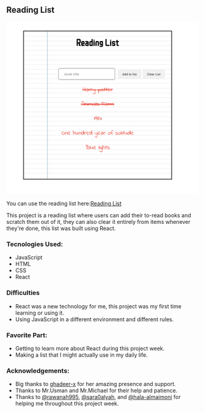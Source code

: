 
## Reading List

![Reading List](list.jpg)

You can use the reading list here:[Reading List](https://hessaaqeel.github.io/ToDo/) 

This project is a reading list where users can add their to-read books and scratch them out of it, they can also clear it entirely from items whenever they're done, this list was built using React. 

### Tecnologies Used:
- JavaScript
- HTML 
- CSS
- React

### Difficulties
- React was a new technology for me, this project was my first time learning or using it. 
- Using JavaScript in a different environment and different rules.


### Favorite Part:
- Getting to learn more about React during this project week.
- Making a list that I might actually use in my daily life.


### Acknowledgements: 

- Big thanks to [ghadeer-x](https://github.com/ghadeer-x) for her amazing presence and support. 
- Thanks to Mr.Usman and Mr.Michael for their help and patience.
- Thanks to [@rawanah995](https://github.com/rawanah995), [@sara0alyah](https://github.com/sara0alyah), and [@hala-almaimoni](https://github.com/rawanah995) for helping me throughout this project week.
